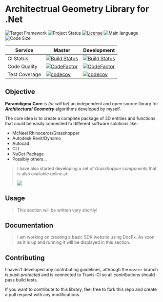 # Architectrual Geometry Library for .Net

![Target Framework](https://img.shields.io/badge/Target%20Framework-.NetStandard2.1-blueviolet.svg)
![Project Status](https://img.shields.io/badge/Status-Under%20Development-red.svg)
[![License](https://img.shields.io/github/license/AlanRynne/AR_Lib.svg)](https://github.com/AlanRynne/AR_Lib/blob/development/LICENSE)
![Main language](https://img.shields.io/github/languages/top/AlanRynne/AR_Lib.svg)
![Code Size](https://img.shields.io/github/languages/code-size/AlanRynne/AR_Lib.svg)

| Service       | Master                                                                                                                                                                   | Development                                                                                                                                                                        |
| ------------- | ------------------------------------------------------------------------------------------------------------------------------------------------------------------------ | ---------------------------------------------------------------------------------------------------------------------------------------------------------------------------------- |
| CI Status     | [![Build Status](https://travis-ci.com/AlanRynne/AR_Lib.svg?branch=master)](https://travis-ci.com/AlanRynne/AR_Lib)                                                      | [![Build Status](https://travis-ci.com/AlanRynne/AR_Lib.svg?branch=development)](https://travis-ci.com/AlanRynne/AR_Lib)                                                           |
| Code Quality  | [![CodeFactor](https://www.codefactor.io/repository/github/alanrynne/ar_lib/badge/master)](https://www.codefactor.io/repository/github/alanrynne/ar_lib/overview/master) | [![CodeFactor](https://www.codefactor.io/repository/github/alanrynne/ar_lib/badge/development)](https://www.codefactor.io/repository/github/alanrynne/ar_lib/overview/development) |
| Test Coverage | [![codecov](https://codecov.io/gh/AlanRynne/AR_Lib/branch/master/graph/badge.svg)](https://codecov.io/gh/AlanRynne/AR_Lib/branch/master)                                 | [![codecov](https://codecov.io/gh/AlanRynne/AR_Lib/branch/development/graph/badge.svg)](https://codecov.io/gh/AlanRynne/AR_Lib/branch/development)                                 |

## Objective

**Paramdigma.Core** is _(or will be)_ an independent and open source library for **_Architectural Geometry_** algorithms developed by myself.

The core idea is to create a complete package of 3D entities and functions that could be easily connected to different software solutions like:

- McNeel Rhinoceros/Grasshopper
- Autodesk Revit/Dynamo
- Autocad
- CLI
- NuGet Package
- Possibly others...

> I have also started developing a set of _Grasshopper components_ that is also available online at:
>
> [![](https://img.shields.io/badge/Child%20Project-Rhino%2FGrasshopper-green.svg)](https://github.com/AlanRynne/AR_Grasshopper)

## Usage

> This section will be written very shortly!

## Documentation

> I am working on creating a basic SDK website using DocFx. As soon as it is up and running it will be displayed in this section.

## Contributing

I haven't developed any contributing guidelines, although the `master` branch is _push protected_ and is connected to Travis-CI so all contributions should pass build tests.

If you want to contribute to this library, feel free to fork this repo and create a pull request with any modifications.
